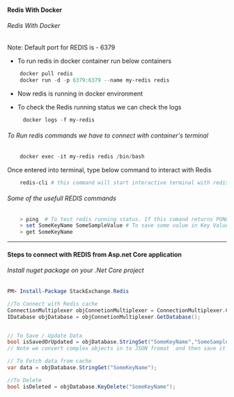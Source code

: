 #### Redis With Docker
###### Redis With Docker
>
Note: Default port for REDIS is  - 6379
* To run redis in docker container run below containers
```powershell
    docker pull redis
    docker run -d -p 6379:6379 --name my-redis redis
```
 * Now redis is running in docker environment

 * To check the Redis running status we can check the logs
 ```powershell
      docker logs -f my-redis
 ```

###### To Run redis commands we have to connect with container's terminal
```powershell
    docker exec -it my-redis redis /bin/bash
```
Once entered into terminal, type below command to interact with Redis
```powershell
    redis-cli # this command will start interactive terminal with redis cache
```

###### Some of the usefull REDIS commands
```powershell
    > ping  # To test redis running status. If this comand returns PONG then redis working fine
    > set SomeKeyName SomeSampleValue # To save some value in Key Value format
    > get SomeKeyName
```
---
#### Steps to connect with REDIS from Asp.net Core application
###### Install nuget package on your .Net Core project
```powershell
PM> Install-Package StackExchange.Redis
```

```csharp
//To Connect with Redis cache
ConnectionMultiplexer objConnetionMultiplexer = ConnectionMultiplexer.Connect("localhost:6379");
IDatabase objDatabase = objConnetionMultiplexer.GetDatabase();


// To Save / Update Data
bool isSavedOrUpdated = objDatabase.StringSet("SomeKeyName","SomeSampleValue");
// Note we convert complex objects in to JSON fromat  and then save it

// To Fetch data from cache
var data = objDatabase.StringGet("SomeKeyName");

//To Delete
bool isDeleted = objDatabase.KeyDelete("SomeKeyName");
```


[//]: # (Tags: Redis With Docker, Docker)
[//]: # (Type: DB - Redis)
[//]: # (Rating: 2)
[//]: # (Languages:powershell)
[//]: # (ReadyState:InProgress)
